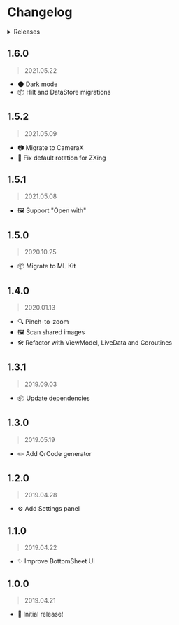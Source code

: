 # Changelog

<details><summary>Releases</summary>

<!-- MarkdownTOC autolink="true" -->

- [1.6.0](#160)
- [1.5.2](#152)
- [1.5.1](#151)
- [1.5.0](#150)
- [1.4.0](#140)
- [1.3.1](#131)
- [1.3.0](#130)
- [1.2.0](#120)
- [1.1.0](#110)
- [1.0.0](#100)

<!-- /MarkdownTOC -->
</details>

## 1.6.0
> 2021.05.22

- 🌑 Dark mode
- 📦 Hilt and DataStore migrations

## 1.5.2
> 2021.05.09

- 📷 Migrate to CameraX
- 🔄 Fix default rotation for ZXing

## 1.5.1
> 2021.05.08

- 🖼️ Support "Open with"

## 1.5.0
> 2020.10.25

- 📦 Migrate to ML Kit

## 1.4.0
> 2020.01.13

- 🔍 Pinch-to-zoom
- 🖼️ Scan shared images
- 🛠️ Refactor with ViewModel, LiveData and Coroutines

## 1.3.1
> 2019.09.03

- 📦 Update dependencies

## 1.3.0
> 2019.05.19

- ✏️ Add QrCode generator

## 1.2.0
> 2019.04.28

- ⚙️ Add Settings panel

## 1.1.0
> 2019.04.22

- ✨ Improve BottomSheet UI

## 1.0.0
> 2019.04.21

- 🎺 Initial release!
